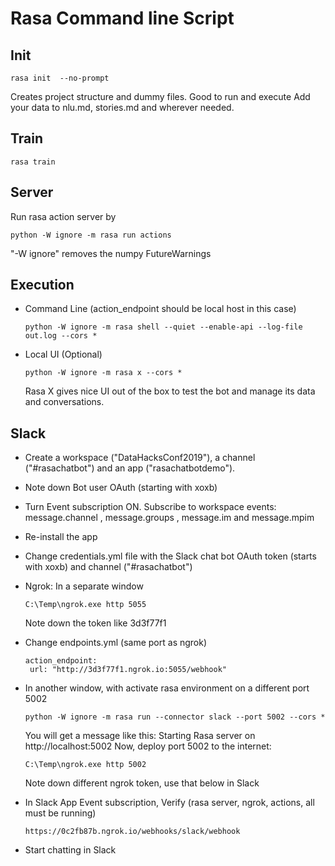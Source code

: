 # Rasa Command line Script

## Init
```
rasa init  --no-prompt
``` 
Creates project structure and dummy files. Good to run and execute
Add your data to nlu.md, stories.md and wherever needed.

## Train
```
rasa train
```

## Server
Run rasa action server by
```
python -W ignore -m rasa run actions
```
"-W ignore" removes the numpy FutureWarnings

## Execution
-	Command Line (action_endpoint should be local host in this case)
	```
	python -W ignore -m rasa shell --quiet --enable-api --log-file out.log --cors *
	```

-	Local UI (Optional)
	```
	python -W ignore -m rasa x --cors *
	```
	Rasa X gives nice UI out of the box to test the bot and manage its data and conversations.


## Slack
-  Create a workspace ("DataHacksConf2019"), a channel ("#rasachatbot") and an app ("rasachatbotdemo").
-  Note down Bot user OAuth (starting with xoxb)
-  Turn Event subscription ON. Subscribe to workspace events: message.channel , message.groups , message.im and message.mpim
-  Re-install the app

- Change credentials.yml file with the Slack chat bot OAuth token (starts with xoxb) and channel ("#rasachatbot")

-  Ngrok: In a separate window 
	```
	C:\Temp\ngrok.exe http 5055
	```
	Note down the token like 3d3f77f1 

- Change endpoints.yml (same port as ngrok)
	```
	action_endpoint:
	 url: "http://3d3f77f1.ngrok.io:5055/webhook"
	```
- In another window, with activate rasa environment on a different port 5002
	```
	python -W ignore -m rasa run --connector slack --port 5002 --cors *
	```
	You will get a message like this:  Starting Rasa server on http://localhost:5002
	Now, deploy port 5002 to the internet:
	```
	C:\Temp\ngrok.exe http 5002
	```	
	Note down different ngrok token, use that below in Slack
	
- In Slack App Event subscription, Verify (rasa server, ngrok, actions, all must be running)
	```
	https://0c2fb87b.ngrok.io/webhooks/slack/webhook
	```
	
- Start chatting in Slack
